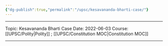 ```yaml
---
{"dg-publish":true,"permalink":"/upsc/kesavananda-bharti-case/"}
---
```


----
Topic: Kesavananda Bharti Case
Date: 2022-06-03
Course: [[UPSC/Polity\|Polity]] ; [[UPSC/Constitution MOC\|Constitution MOC]] 

----



